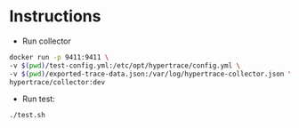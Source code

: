 # Instructions

- Run collector

```bash
docker run -p 9411:9411 \
-v $(pwd)/test-config.yml:/etc/opt/hypertrace/config.yml \
-v $(pwd)/exported-trace-data.json:/var/log/hypertrace-collector.json \
hypertrace/collector:dev
```

- Run test:

```bash
./test.sh
```
